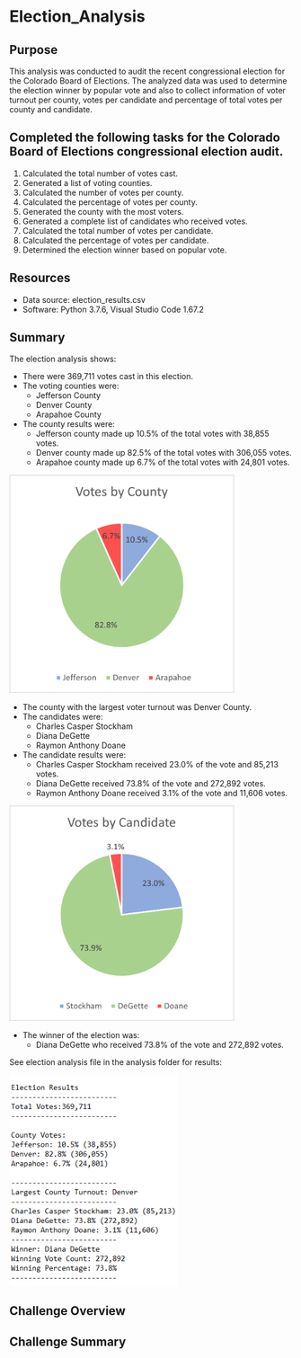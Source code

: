 # Election_Analysis

## Purpose
This analysis was conducted to audit the recent congressional election for the Colorado Board of Elections.  The analyzed data was used to determine the election winner by popular vote and also to collect information of voter turnout per county, votes per candidate and percentage of total votes per county and candidate. 

## Completed the following tasks for the Colorado Board of Elections congressional election audit. 

1. Calculated the total number of votes cast.
2. Generated a list of voting counties.
3. Calculated the number of votes per county.
4. Calculated the percentage of votes per county.
5. Generated the county with the most voters.
6. Generated a complete list of candidates who received votes.
7. Calculated the total number of votes per candidate.
8. Calculated the percentage of votes per candidate.
9. Determined the election winner based on popular vote. 

## Resources
- Data source: election_results.csv
- Software: Python 3.7.6, Visual Studio Code 1.67.2

## Summary
The election analysis shows:
- There were 369,711 votes cast in this election.
- The voting counties were:
    - Jefferson County
    - Denver County
    - Arapahoe County
- The county results were:
    - Jefferson county made up 10.5% of the total votes with 38,855 votes.
    - Denver county made up 82.5% of the total votes with 306,055 votes.
    - Arapahoe county made up 6.7% of the total votes with 24,801 votes.
<img src="Resources/Votes%20by%20County.png" width="400">


- The county with the largest voter turnout was Denver County.
- The candidates were:
    - Charles Casper Stockham
    - Diana DeGette
    - Raymon Anthony Doane
- The candidate results were:
    - Charles Casper Stockham received 23.0% of the vote and 85,213 votes.
    - Diana DeGette received 73.8% of the vote and 272,892 votes.
    - Raymon Anthony Doane received 3.1% of the vote and 11,606 votes.
<img src="Resources/Votes%20by%20Candidate.png" width="400">


- The winner of the election was:
    - Diana DeGette who received 73.8% of the vote and 272,892 votes.

See election analysis file in the analysis folder for results:

<img src="analysis/Analysis_Results.PNG" width="300">

## Challenge Overview

## Challenge Summary
